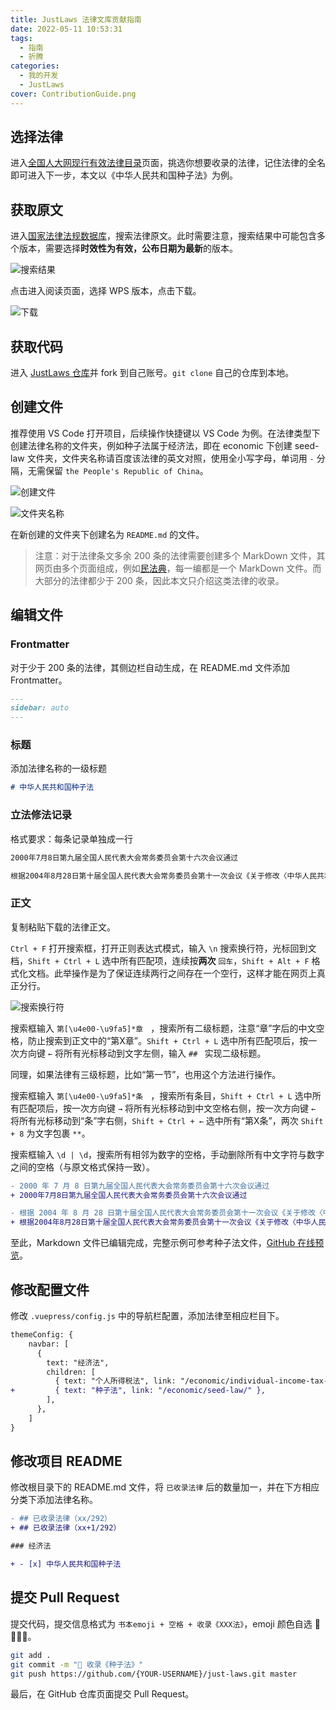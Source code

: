 ```yaml
---
title: JustLaws 法律文库贡献指南
date: 2022-05-11 10:53:31
tags:
  - 指南
  - 折腾
categories:
  - 我的开发
  - JustLaws
cover: ContributionGuide.png
---
```


## 选择法律

进入[全国人大网现行有效法律目录](http://www.npc.gov.cn/npc/c30834/202204/d221d65dc57f4c649886c15257cf8634.shtml)页面，挑选你想要收录的法律，记住法律的全名即可进入下一步，本文以《中华人民共和国种子法》为例。

## 获取原文

进入[国家法律法规数据库](https://flk.npc.gov.cn/)，搜索法律原文。此时需要注意，搜索结果中可能包含多个版本，需要选择**时效性为有效，公布日期为最新**的版本。

![搜索结果](source@/SearchResult.jpg)

点击进入阅读页面，选择 WPS 版本，点击下载。

![下载](source@/Download.jpg)

## 获取代码

进入 [JustLaws 仓库](https://github.com/ImCa0/just-laws)并 fork 到自己账号。`git clone` 自己的仓库到本地。

## 创建文件

推荐使用 VS Code 打开项目，后续操作快捷键以 VS Code 为例。在法律类型下创建法律名称的文件夹，例如种子法属于经济法，即在 economic 下创建 seed-law 文件夹，文件夹名称请百度该法律的英文对照，使用全小写字母，单词用 `-` 分隔，无需保留 `the People's Republic of China`。

![创建文件](source@/CreateFile.jpg)

![文件夹名称](source@/Translation.jpg)

在新创建的文件夹下创建名为 `README.md` 的文件。

> 注意：对于法律条文多余 200 条的法律需要创建多个 MarkDown 文件，其网页由多个页面组成，例如[民法典](https://www.justlaws.cn/civil-and-commercial/civil-code/)，每一编都是一个 MarkDown 文件。而大部分的法律都少于 200 条，因此本文只介绍这类法律的收录。

## 编辑文件

### Frontmatter

对于少于 200 条的法律，其侧边栏自动生成，在 README.md 文件添加 Frontmatter。

```markdown
---
sidebar: auto
---
```

### 标题

添加法律名称的一级标题

```markdown
# 中华人民共和国种子法
```

### 立法修法记录

格式要求：每条记录单独成一行

```markdown
2000年7月8日第九届全国人民代表大会常务委员会第十六次会议通过

根据2004年8月28日第十届全国人民代表大会常务委员会第十一次会议《关于修改〈中华人民共和国种子法〉的决定》第一次修正
```

### 正文

复制粘贴下载的法律正文。

`Ctrl + F` 打开搜索框，打开正则表达式模式，输入 `\n` 搜索换行符，光标回到文档，`Shift + Ctrl + L` 选中所有匹配项，连续按**两次** `回车`，`Shift + Alt + F` 格式化文档。此举操作是为了保证连续两行之间存在一个空行，这样才能在网页上真正分行。

![搜索换行符](source@/Search.jpg)

搜索框输入 `第[\u4e00-\u9fa5]*章　`，搜索所有二级标题，注意“章”字后的中文空格，防止搜索到正文中的“第X章”。`Shift + Ctrl + L` 选中所有匹配项后，按一次方向键 `←` 将所有光标移动到文字左侧，输入 `## ` 实现二级标题。

同理，如果法律有三级标题，比如“第一节”，也用这个方法进行操作。

搜索框输入 `第[\u4e00-\u9fa5]*条　`，搜索所有条目，`Shift + Ctrl + L` 选中所有匹配项后，按一次方向键 `→` 将所有光标移动到中文空格右侧，按一次方向键 `←` 将所有光标移动到“条”字右侧，`Shift + Ctrl + ←` 选中所有“第X条”，两次 `Shift + 8` 为文字包裹 `**`。

搜索框输入 `\d | \d`，搜索所有相邻为数字的空格，手动删除所有中文字符与数字之间的空格（与原文格式保持一致）。

```diff
- 2000 年 7 月 8 日第九届全国人民代表大会常务委员会第十六次会议通过
+ 2000年7月8日第九届全国人民代表大会常务委员会第十六次会议通过

- 根据 2004 年 8 月 28 日第十届全国人民代表大会常务委员会第十一次会议《关于修改〈中华人民共和国种子法〉的决定》第一次修正
+ 根据2004年8月28日第十届全国人民代表大会常务委员会第十一次会议《关于修改〈中华人民共和国种子法〉的决定》第一次修正
```

至此，Markdown 文件已编辑完成，完整示例可参考种子法文件，[GitHub 在线预览](https://github.dev/ImCa0/just-laws/tree/master/docs/economic/seed-law)。

## 修改配置文件

修改 `.vuepress/config.js` 中的导航栏配置，添加法律至相应栏目下。

```diff
themeConfig: {
    navbar: [
      {
        text: "经济法",
        children: [
          { text: "个人所得税法", link: "/economic/individual-income-tax-law/" },
+         { text: "种子法", link: "/economic/seed-law/" },
        ],
      },
    ]
}
```

## 修改项目 README

修改根目录下的 README.md 文件，将 `已收录法律` 后的数量加一，并在下方相应分类下添加法律名称。

```diff
- ## 已收录法律（xx/292）
+ ## 已收录法律（xx+1/292）

### 经济法

+ - [x] 中华人民共和国种子法
```

## 提交 Pull Request

提交代码，提交信息格式为 `书本emoji + 空格 + 收录《XXX法》`，emoji 颜色自选 📗📘📙📕。

```bash
git add .
git commit -m "📗 收录《种子法》"
git push https://github.com/{YOUR-USERNAME}/just-laws.git master
```

最后，在 GitHub 仓库页面提交 Pull Request。

